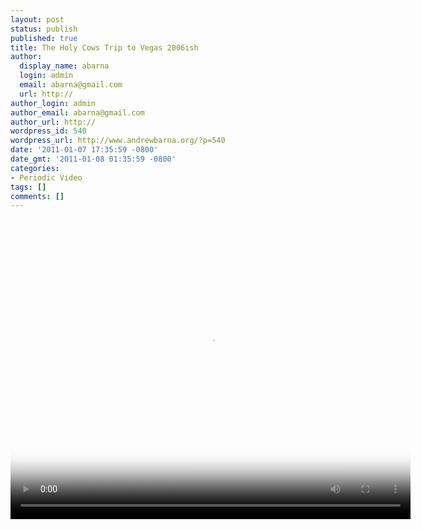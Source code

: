 ```yaml
---
layout: post
status: publish
published: true
title: The Holy Cows Trip to Vegas 2006ish
author:
  display_name: abarna
  login: admin
  email: abarna@gmail.com
  url: http://
author_login: admin
author_email: abarna@gmail.com
author_url: http://
wordpress_id: 540
wordpress_url: http://www.andrewbarna.org/?p=540
date: '2011-01-07 17:35:59 -0800'
date_gmt: '2011-01-08 01:35:59 -0800'
categories:
- Periodic Video
tags: []
comments: []
---
```

<p><video controls height='480px' width='640px' poster="http:&#47;&#47;www.andrewbarna.org&#47;media&#47;video&#47;2011_holy_cows_vegas&#47;2011_holy_cows_vegas.png" ><br />
	<source src="http:&#47;&#47;www.andrewbarna.org&#47;media&#47;video&#47;2011_holy_cows_vegas&#47;2011_holy_cows_vegas.m4v"  type='video&#47;mp4' &#47;><br />
	<source src="http:&#47;&#47;www.andrewbarna.org&#47;media&#47;video&#47;2011_holy_cows_vegas&#47;2011_holy_cows_vegas.3gp"  type='video&#47;3gpp' &#47;><br />
	<source src="http:&#47;&#47;www.andrewbarna.org&#47;media&#47;video&#47;2011_holy_cows_vegas&#47;2011_holy_cows_vegas.ogg" type='video&#47;ogg' &#47;><br />
	If you are viewing this on Facebook you need to <a href="http:&#47;&#47;www.andrewbarna.org&#47;">go to my website<&#47;a> to actually view the video.<br &#47;><br &#47;>If you are at my website and you are seeing this, your browser does not support the <a href="http:&#47;&#47;en.wikipedia.org&#47;wiki&#47;HTML5_video">HTML5 Video tag<&#47;a>. You may <a href="http:&#47;&#47;www.andrewbarna.org&#47;media&#47;video&#47;2011_holy_cows_vegas&#47;2011_holy_cows_vegas.m4v">download the video<&#47;a> instead.<br />
<&#47;video></p>
